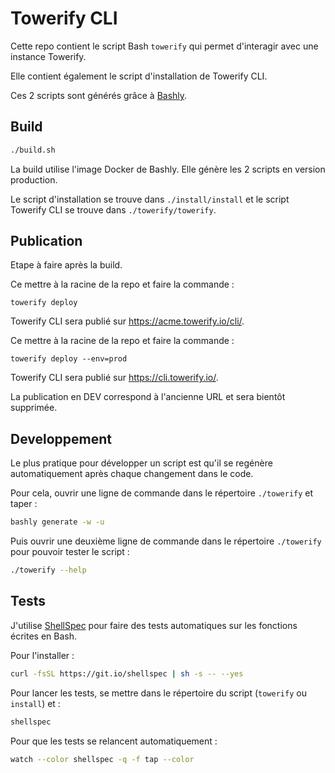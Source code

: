 # Towerify CLI

Cette repo contient le script Bash `towerify` qui permet d'interagir avec
une instance Towerify.

Elle contient également le script d'installation de Towerify CLI.

Ces 2 scripts sont générés grâce à [Bashly](https://bashly.dannyb.co/).

## Build

``` bash
./build.sh
```

La build utilise l'image Docker de Bashly.
Elle génère les 2 scripts en version production.

Le script d'installation se trouve dans `./install/install` et
le script Towerify CLI se trouve dans `./towerify/towerify`.

## Publication

Etape à faire après la build.

Ce mettre à la racine de la repo et faire la commande :
```
towerify deploy
```

Towerify CLI sera publié sur https://acme.towerify.io/cli/.

Ce mettre à la racine de la repo et faire la commande :
```
towerify deploy --env=prod
```

Towerify CLI sera publié sur https://cli.towerify.io/.

La publication en DEV correspond à l'ancienne URL et sera bientôt supprimée.

## Developpement

Le plus pratique pour développer un script est qu'il se regénère 
automatiquement après chaque changement dans le code.

Pour cela, ouvrir une ligne de commande dans le répertoire `./towerify` et
taper :

``` bash
bashly generate -w -u
```

Puis ouvrir une deuxième ligne de commande dans le répertoire `./towerify` 
pour pouvoir tester le script :

``` bash
./towerify --help
```

## Tests

J'utilise [ShellSpec](https://shellspec.info/) pour faire des tests automatiques sur les fonctions
écrites en Bash.

Pour l'installer :

``` bash
curl -fsSL https://git.io/shellspec | sh -s -- --yes
```

Pour lancer les tests, se mettre dans le répertoire du script (`towerify` ou `install`) et :

``` bash
shellspec
```

Pour que les tests se relancent automatiquement :

``` bash
watch --color shellspec -q -f tap --color
```

